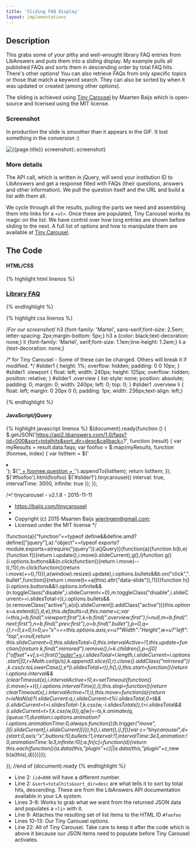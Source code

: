 ```yaml
---
title: 'Sliding FAQ Display'
layout: implementations
---
```


## Description
        
This grabs some of your pithy and well-wrought library FAQ entries from LibAnswers and puts them into a sliding display. My example pulls all published FAQs and sorts them in descending order by total FAQ hits. There's other options! You can also retrieve FAQs from only specific topics or those that match a keyword search. They can also be sorted by when it was updated or created (among other options).

The sliding is achieved using [Tiny Carousel](https://baijs.com/tinycarousel) by Maarten Baijs which is open-source and licensed using the MIT license.

### Screenshot

In production the slide is smoother than it appears in the GIF. It lost something in the conversion :)

![{{page.title}} screenshot]({{site.baseurl}}/assets/{{page.title}}-screenshot.gif){:.screenshot}

   
### More details
The API call, which is written in jQuery, will send your institution ID to LibAnswers and get a response filled with FAQs (their questions, answers and other information). We pull the question itself and the URL and build a list with them all.
        
We cycle through all the results, pulling the parts we need and assembling them into links for a ```<ul>```. Once these are populated, Tiny Carousel works its magic on the list. We have control over how long entries are shown before sliding to the next. A full list of options and how to manipulate them are available at [Tiny Carousel](https://baijs.com/tinycarousel).
    
## The Code

#### HTML/CSS

{% highlight html linenos %}
 
   <h3><a href="YOUR_LIBANSWERS_SYSTEM">Library FAQ</a></h3>
   <div id="slider1">
    <div class="viewport">
        <ul id="foofoo" class="overview"></ul>
    </div>
   </div>

{% endhighlight %}

{% highlight css linenos %}

/*For our screenshot*/
h3 {font-family: 'Martel', sans-serif;font-size: 2.5em; letter-spacing: 2px;margin-bottom: 5px;}
h3 a {color: black;text-decoration: none;}
li {font-family: 'Martel', serif;font-size: 1.1em;line-height: 1.2em;}
li a {text-decoration: none;}

/* for Tiny Carousel - Some of these can be changed. Others will break it if modified. */
#slider1 { height: 1%; overflow: hidden; padding: 0 0 10px; }
#slider1 .viewport { float: left; width: 240px; height: 125px; overflow: hidden; position: relative; }
#slider1 .overview { list-style: none; position: absolute; padding: 0; margin: 0; width: 240px; left: 0; top: 0; }
#slider1 .overview li { float: left; margin: 0 20px 0 0; padding: 1px; width: 236px;text-align: left;}

{% endhighlight %}

#### JavaScript/jQuery


{% highlight javascript linenos %}
  $(document).ready(function () {
         $.getJSON('https://api2.libanswers.com/1.0/faqs?iid=000&sort=totalhits&sort_dir=desc&callback=?', function (result) {
             var myResults = result.data.faqs;
             var foofoo = $.map(myResults, function (foomee, index) {
                 var listItem = $('<li></li>');
                 $('<a href=' + foomee.url.public + '>' + foomee.question + '</a>').appendTo(listItem);
                 return listItem;
                 });
             $('#foofoo').html(foofoo)
             $('#slider1').tinycarousel({
                     interval: true,
                     intervalTime: 3000,
                     infinite: true
                 });
             });
     
/*! tinycarousel - v2.1.8 - 2015-11-11
 * https://baijs.com/tinycarousel
 *
 * Copyright (c) 2015 Maarten Baijs <wieringen@gmail.com>;
 * Licensed under the MIT license */

!function(a){"function"==typeof define&&define.amd?define(["jquery"],a):"object"==typeof exports?module.exports=a(require("jquery")):a(jQuery)}(function(a){function b(b,e){function f(){return i.update(),i.move(i.slideCurrent),g(),i}function g(){i.options.buttons&&(n.click(function(){return i.move(--t),!1}),m.click(function(){return i.move(++t),!1})),a(window).resize(i.update),i.options.bullets&&b.on("click",".bullet",function(){return i.move(t=+a(this).attr("data-slide")),!1})}function h(){i.options.buttons&&!i.options.infinite&&(n.toggleClass("disable",i.slideCurrent<=0),m.toggleClass("disable",i.slideCurrent>=i.slidesTotal-r)),i.options.bullets&&(o.removeClass("active"),a(o[i.slideCurrent]).addClass("active"))}this.options=a.extend({},d,e),this._defaults=d,this._name=c;var i=this,j=b.find(".viewport:first"),k=b.find(".overview:first"),l=null,m=b.find(".next:first"),n=b.find(".prev:first"),o=b.find(".bullet"),p=0,q={},r=0,s=0,t=0,u="x"===this.options.axis,v=u?"Width":"Height",w=u?"left":"top",x=null;return this.slideCurrent=0,this.slidesTotal=0,this.intervalActive=!1,this.update=function(){return k.find(".mirrored").remove(),l=k.children(),p=j[0]["offset"+v],s=l.first()["outer"+v](!0),i.slidesTotal=l.length,i.slideCurrent=i.options.start||0,r=Math.ceil(p/s),k.append(l.slice(0,r).clone().addClass("mirrored")),k.css(v.toLowerCase(),s*(i.slidesTotal+r)),h(),i},this.start=function(){return i.options.interval&&(clearTimeout(x),i.intervalActive=!0,x=setTimeout(function(){i.move(++t)},i.options.intervalTime)),i},this.stop=function(){return clearTimeout(x),i.intervalActive=!1,i},this.move=function(a){return t=isNaN(a)?i.slideCurrent:a,i.slideCurrent=t%i.slidesTotal,0>t&&(i.slideCurrent=t=i.slidesTotal-1,k.css(w,-i.slidesTotal*s)),t>i.slidesTotal&&(i.slideCurrent=t=1,k.css(w,0)),q[w]=-t*s,k.animate(q,{queue:!1,duration:i.options.animation?i.options.animationTime:0,always:function(){b.trigger("move",[l[i.slideCurrent],i.slideCurrent])}}),h(),i.start(),i},f()}var c="tinycarousel",d={start:0,axis:"x",buttons:!0,bullets:!1,interval:!1,intervalTime:3e3,animation:!0,animationTime:1e3,infinite:!0};a.fn[c]=function(d){return this.each(function(){a.data(this,"plugin_"+c)||a.data(this,"plugin_"+c,new b(a(this),d))})}});

 }); //end of (document).ready
{% endhighlight %}

* Line 2: ```iid=000``` will have a different number.
* Line 2: ```&sort=totalhits&sort_dir=desc``` are what tells it to sort by total hits, descending. These are from the LibAnswers API documentation available in your LA system. 
* Lines 3-8: Works to grab what we want from the returned JSON data and populates a ```<li>``` with it.
* Line 9: Attaches the resulting set of list items to the HTML ID ```#foofoo```
* Lines 10-13: Our Tiny Carousel options.
* Line 22: All of Tiny Carousel. Take care to keep it after the code which is above it because our JSON items need to populate before Tiny Carousel activates.